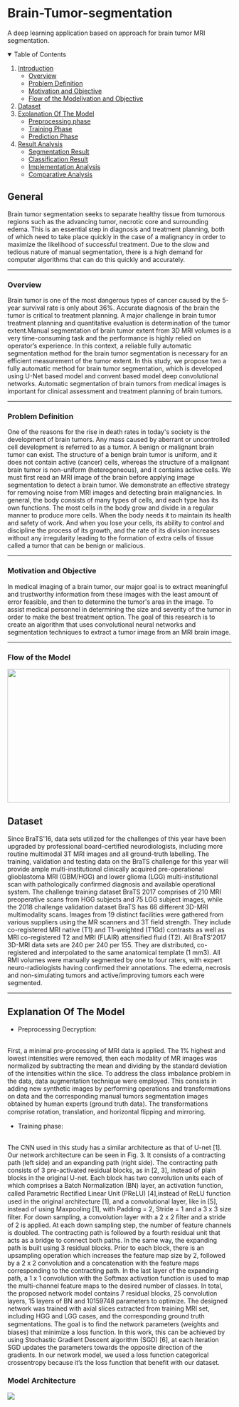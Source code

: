 # Brain-Tumor-segmentation
A deep learning application based on approach for brain tumor MRI segmentation.


<details open="open">
  <summary>Table of Contents</summary>
  <ol>
    <li>
      <a href="#General">Introduction</a>
      <ul>
        <li><a href="#Overview">Overview</a></li>
      </ul>
      <ul>
        <li><a href="#Problem Definition">Problem Definition</a></li>
      </ul>
      <ul>
        <li><a href="#Motivation and Objective">Motivation and Objective</a></li>
      </ul>
      <ul>
        <li><a href="#Flow of the Modelivation and Objective">Flow of the Modelivation and Objective</a></li>
      </ul>
    </li>
    <li>
      <a href="#Dataset">Dataset</a>
    </li>
    <li>
      <a href="#Model Phases">Explanation Of The Model</a>
      <ul>
        <li><a href="#Phase1">Preprocessing phase</a></li>
      </ul>
      <ul>
        <li><a href="#phase2">Training Phase</a></li>
      </ul>
      <ul>
        <li><a href="#phase3">Prediction Phase</a></li>
      </ul>
      </li>
    <li>
      <a href="#Result Analysis">Result Analysis</a>
      <ul>
        <li><a href="#segmentation result">Segmentation Result</a></li>
      </ul>
      <ul>
        <li><a href="#classification result">Classification Result</a></li>
      </ul>
      <ul>
        <li><a href="#implementation analysis">Implementation Analysis</a></li>
      </ul>
      <ul>
        <li><a href="#comparative analysis">Comparative Analysis</a></li>
      </ul>
     </li>
  </ol>
</details>




<!-- General C++ Problems -->
## General
Brain tumor segmentation seeks to separate healthy tissue from tumorous regions such as the advancing tumor, necrotic core and surrounding edema. This is an essential step in diagnosis and treatment planning, both of which need to take place quickly in the case of a malignancy in order to maximize the likelihood of successful treatment. Due to the slow and tedious nature of manual segmentation, there is a high demand for computer algorithms that can do this quickly and accurately.
<hr>

### Overview
Brain tumor is one of the most dangerous types of cancer caused by the 5-year survival rate is only about 36%. Accurate diagnosis of the brain the tumor is critical to treatment planning. A major challenge in brain tumor treatment planning and quantitative evaluation is determination of the tumor extent.Manual segmentation of brain tumor extent from 3D MRI volumes is a very time-consuming task and the performance is highly relied on operator’s experience. In this context, a reliable fully automatic segmentation method for the brain tumor segmentation is necessary for an efficient measurement of the tumor extent. In this study, we propose two a fully automatic method for brain tumor segmentation, which is developed using U-Net based model and convent based model deep convolutional networks. Automatic segmentation of brain tumors from medical images is important for clinical assessment and treatment planning of brain tumors.
<hr>

### Problem Definition
One of the reasons for the rise in death rates in today's society is the development of brain tumors. Any mass caused by aberrant or uncontrolled cell development is referred to as a tumor. A benign or malignant brain tumor can exist. The structure of a benign brain tumor is uniform, and it does not contain active (cancer) cells, whereas the structure of a malignant brain tumor is non-uniform (heterogeneous), and it contains active cells. We must first read an MRI image of the brain before applying image segmentation to detect a brain tumor. We demonstrate an effective strategy for removing noise from MRI images and detecting brain malignancies.
	In general, the body consists of many types of cells, and each type has its own functions. The most cells in the body grow and divide in a regular manner to produce more cells. When the body needs it to maintain its health and safety of work. And when you lose your cells, its ability to control and discipline the process of its growth, and the rate of its division increases without any irregularity leading to the formation of extra cells of tissue called a tumor that can be benign or malicious.
<hr>

### Motivation and Objective
In medical imaging of a brain tumor, our major goal is to extract meaningful and trustworthy information from these images with the least amount of error feasible, and then to determine the tumor's area in the image. To assist medical personnel in determining the size and severity of the tumor in order to make the best treatment option. The goal of this research is to create an algorithm that uses convolutional neural networks and segmentation techniques to extract a tumor image from an MRI brain image.
<hr>

### Flow of the Model
<img src="https://github.com/Mohamed-Hamdy/Brain-Tumor-segmentation/blob/master/images/flow%20of%20project.png" width="500" height="300" >

## Dataset
Since BraTS'16, data sets utilized for the challenges of this year have been upgraded by professional board-certified neurodiologists, including more routine multimodal 3T MRI images and all ground-truth labelling.
The training, validation and testing data on the BraTS challenge for this year will provide ample multi-institutional clinically acquired pre-operational glioblastoma MRI (GBM/HGG) and lower glioma (LGG) multi-institutional scan with pathologically confirmed diagnosis and available operational system.
The challenge training dataset BraTS 2017 comprises of 210 MRI preoperative scans from HGG subjects and 75 LGG subject images, while the 2018 challenge validation dataset BraTS has 66 different 3D-MRI multimodality scans.
Images from 19 distinct facilities were gathered from various suppliers using the MR scanners and 3T field strength. 
They include co-registered MRI native (T1) and T1-weighted (T1Gd) contrasts as well as MRI co-registered T2 and MRI (FLAIR) attensified fluid (T2). 
All BraTS'2017 3D-MRI data sets are 240 per 240 per 155.
They are distributed, co-registered and interpolated to the same anatomical template (1 mm3). 
All RMI volumes were manually segmented by one to four raters, with expert neuro-radiologists having confirmed their annotations. The edema, necrosis and non-simulating tumors and active/improving tumors each were segmented.
<hr>

## Explanation Of The Model
* Preprocessing Decryption:
<br>
First, a minimal pre-processing of MRI data is applied. The 1% highest and lowest intensities were removed, then each modality of MR images was normalized by subtracting the mean and dividing by the standard deviation of the intensities within the slice. To address the class imbalance problem in the data, data augmentation technique were employed. This consists in adding new synthetic images by performing operations and transformations on data and the corresponding manual tumors segmentation images obtained by human experts (ground truth data). The transformations comprise rotation, translation, and horizontal ﬂipping and mirroring.

* Training phase:
<br>
The CNN used in this study has a similar architecture as that of U-net [1]. Our network architecture can be seen in Fig. 3. It consists of a contracting path (left side) and an expanding path (right side). The contracting path consists of 3 pre-activated residual blocks, as in [2, 3], instead of plain blocks in the original U-net. Each block has two convolution units each of which comprises a Batch Normalization (BN) layer, an activation function, called Parametric Rectiﬁed Linear Unit (PReLU) [4],instead of ReLU function used in the original architecture [1], and a convolutional layer, like in [5], instead of using Maxpooling [1], with Padding = 2, Stride = 1 and a 3 x 3 size ﬁlter. For down sampling, a convolution layer with a 2 x 2 ﬁlter and a stride of 2 is applied. At each down sampling step, the number of feature channels is doubled. The contracting path is followed by a fourth residual unit that acts as a bridge to connect both paths. In the same way, the expanding path is built using 3 residual blocks. Prior to each block, there is an upsampling operation which increases the feature map size by 2, followed by a 2 x 2 convolution and a concatenation with the feature maps corresponding to the contracting path. In the last layer of the expanding path, a 1 x 1 convolution with the Softmax activation function is used to map the multi-channel feature maps to the desired number of classes. In total, the proposed network model contains 7 residual blocks, 25 convolution layers, 15 layers of BN and 10159748 parameters to optimize. The designed network was trained with axial slices extracted from training MRI set, including HGG and LGG cases, and the corresponding ground truth segmentations. The goal is to ﬁnd the network parameters (weights and biases) that minimize a loss function. In this work, this can be achieved by using Stochastic Gradient Descent algorithm (SGD) [6], at each iteration SGD updates the parameters towards the opposite direction of the gradients. In our network model, we used a loss function categorical crossentropy because it’s the loss function that benefit with our dataset.
<h3>Model Architecture</h3>
<img src="https://github.com/Mohamed-Hamdy/Brain-Tumor-segmentation/blob/master/images/model%20Architecture.png">



